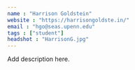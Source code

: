 ```yaml
---
name : "Harrison Goldstein"
website : "https://harrisongoldste.in/"
email : "hgo@seas.upenn.edu"
tags : ["student"]
headshot : "HarrisonG.jpg"
---
```

Add description here.
